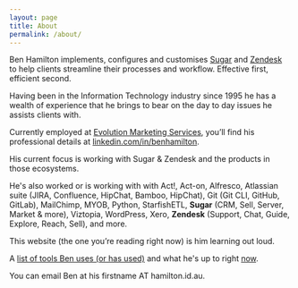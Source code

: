 ```yaml
---
layout: page
title: About
permalink: /about/
---
```


Ben Hamilton implements, configures and customises [Sugar](https://www.sugarcrm.com/au/?utm_source=ben.hamilton.id.au) and [Zendesk](https://www.zendesk.com) to help clients streamline their processes and workflow. Effective first, efficient second.

Having been in the Information Technology industry since 1995 he has a wealth of experience that he brings to bear on the day to day issues he assists clients with.

Currently employed at [Evolution Marketing Services](https://evolutionmarketing.com.au/), you’ll find his professional details at [linkedin.com/in/benhamilton](https://linkedin.com/in/benhamilton).

His current focus is working with Sugar & Zendesk and the products in those ecosystems.

He's also worked or is working with with Act!, Act-on, Alfresco, Atlassian suite (JIRA, Confluence, HipChat, Bamboo, HipChat), Git (Git CLI, GitHub, GitLab), MailChimp, MYOB, Python, StarfishETL, **Sugar** (CRM, Sell, Server, Market & more), Viztopia, WordPress, Xero, **Zendesk** (Support, Chat, Guide, Explore, Reach, Sell), and more.

This website (the one you’re reading right now) is him learning out loud.

A [list of tools Ben uses (or has used)](http://ben.hamilton.id.au/tools) and what he's up to right [now](https://ben.hamilton.id.au/now).

You can email Ben at his firstname AT hamilton.id.au.
